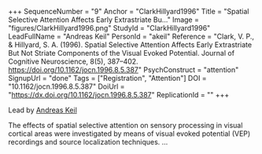 +++
SequenceNumber = "9"
Anchor = "ClarkHillyard1996"
Title = "Spatial Selective Attention Affects Early Extrastriate Bu..."
Image = "figures/ClarkHillyard1996.png"
StudyId = "ClarkHillyard1996"
LeadFullName = "Andreas Keil"
PersonId = "akeil"
Reference = "Clark, V. P., & Hillyard, S. A. (1996). Spatial Selective Attention Affects Early Extrastriate But Not Striate Components of the Visual Evoked Potential. Journal of Cognitive Neuroscience, 8(5), 387–402. https://doi.org/10.1162/jocn.1996.8.5.387"
PsychConstruct = "attention"
SignupUrl = "done"
Tags = ["Registration", "Attention"]
DOI = "10.1162/jocn.1996.8.5.387"
DoiUrl = "https://dx.doi.org/10.1162/jocn.1996.8.5.387"
ReplicationId = ""
+++

Lead by [Andreas Keil](/people/#akeil)

The effects of spatial selective attention on sensory processing in visual cortical areas were investigated by means of visual evoked potential (VEP) recordings and source localization techniques. ...